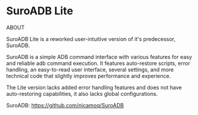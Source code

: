SuroADB Lite
=============================================================
ABOUT

SuroADB Lite is a reworked user-intuitive version of it's predecessor, SuroADB.

SuroADB is a simple ADB command interface with various features for easy and
reliable adb command execution. It features auto-restore scripts, error handling,
an easy-to-read user interface, several settings, and more technical code that
slightly improves performance and experience.

The Lite version lacks added error handling features and does not have
auto-restoring capabilities, it also lacks global configurations.

SuroADB: https://github.com/nicamoq/SuroADB
